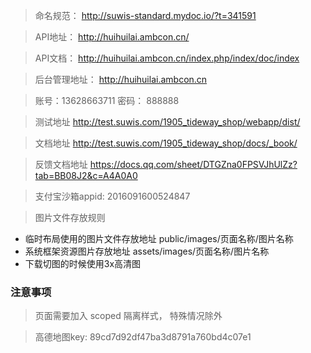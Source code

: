 > 命名规范： <http://suwis-standard.mydoc.io/?t=341591>

> API地址： <http://huihuilai.ambcon.cn/>

> API文档： <http://huihuilai.ambcon.cn/index.php/index/doc/index>

> 后台管理地址： <http://huihuilai.ambcon.cn>

> 账号：13628663711  密码： 888888

> 测试地址 <http://test.suwis.com/1905_tideway_shop/webapp/dist/>

> 文档地址 <http://test.suwis.com/1905_tideway_shop/docs/_book/>

> 反馈文档地址 <https://docs.qq.com/sheet/DTGZna0FPSVJhUlZz?tab=BB08J2&c=A4A0A0>

> 支付宝沙箱appid: 2016091600524847

> 图片文件存放规则

-   临时布局使用的图片文件存放地址  public/images/页面名称/图片名称
-   系统框架资源图片存放地址  assets/images/页面名称/图片名称
-   下载切图的时候使用3x高清图

### 注意事项

> 页面需要加入 scoped 隔离样式， 特殊情况除外

> 高德地图key: 89cd7d92df47ba3d8791a760bd4c07e1
